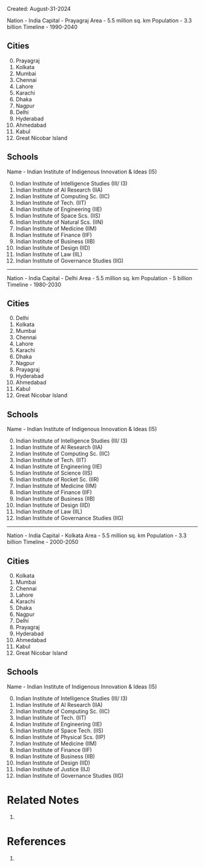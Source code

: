 Created: August-31-2024

Nation - India
Capital - Prayagraj
Area - 5.5 million sq. km
Population - 3.3 billion
Timeline - 1990-2040
## Cities

0. Prayagraj
1. Kolkata
2. Mumbai
3. Chennai
4. Lahore
5. Karachi
6. Dhaka
7. Nagpur
8. Delhi
9. Hyderabad
10. Ahmedabad
11. Kabul
12. Great Nicobar Island
## Schools

Name - Indian Institute of Indigenous Innovation & Ideas (I5)

0. Indian Institute of Intelligence Studies (III/ I3)
1. Indian Institute of AI Research (IIA)
2. Indian Institute of Computing Sc. (IIC)
3. Indian Institute of Tech. (IIT)
4. Indian Institute of Engineering (IIE)
5. Indian Institute of Space Scs. (IIS)
6. Indian Institute of Natural Scs. (IIN)
7. Indian Institute of Medicine (IIM)
8. Indian Institute of Finance (IIF)
9. Indian Institute of Business (IIB)
10. Indian Institute of Design (IID)
11. Indian Institute of Law (IIL)
12. Indian Institute of Governance Studies (IIG)

___

Nation - India
Capital - Delhi
Area - 5.5 million sq. km
Population - 5 billion
Timeline - 1980-2030
## Cities

0. Delhi
1. Kolkata
2. Mumbai
3. Chennai
4. Lahore
5. Karachi
6. Dhaka
7. Nagpur
8. Prayagraj
9. Hyderabad
10. Ahmedabad
11. Kabul
12. Great Nicobar Island
## Schools

Name - Indian Institute of Indigenous Innovation & Ideas (I5)

0. Indian Institute of Intelligence Studies (III/ I3)
1. Indian Institute of AI Research (IIA)
2. Indian Institute of Computing Sc. (IIC)
3. Indian Institute of Tech. (IIT)
4. Indian Institute of Engineering (IIE)
5. Indian Institute of Science (IIS)
6. Indian Institute of Rocket Sc. (IIR)
7. Indian Institute of Medicine (IIM)
8. Indian Institute of Finance (IIF)
9. Indian Institute of Business (IIB)
10. Indian Institute of Design (IID)
11. Indian Institute of Law (IIL)
12. Indian Institute of Governance Studies (IIG)

___

Nation - India
Capital - Kolkata
Area - 5.5 million sq. km
Population - 3.3 billion
Timeline - 2000-2050
## Cities

0. Kolkata
1. Mumbai
2. Chennai
3. Lahore
4. Karachi
5. Dhaka
6. Nagpur
7. Delhi
8. Prayagraj
9. Hyderabad
10. Ahmedabad
11. Kabul
12. Great Nicobar Island
## Schools

Name - Indian Institute of Indigenous Innovation & Ideas (I5)

0. Indian Institute of Intelligence Studies (III/ I3)
1. Indian Institute of AI Research (IIA)
2. Indian Institute of Computing Sc. (IIC)
3. Indian Institute of Tech. (IIT)
4. Indian Institute of Engineering (IIE)
5. Indian Institute of Space Tech. (IIS)
6. Indian Institute of Physical Scs. (IIP)
7. Indian Institute of Medicine (IIM)
8. Indian Institute of Finance (IIF)
9. Indian Institute of Business (IIB)
10. Indian Institute of Design (IID)
11. Indian Institute of Justice (IIJ)
12. Indian Institute of Governance Studies (IIG)

# Related Notes

1. 
# References

1. 